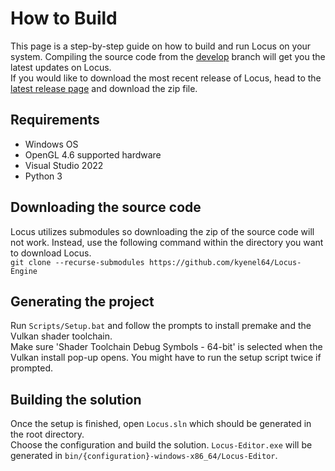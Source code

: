 # How to Build
This page is a step-by-step guide on how to build and run Locus on your system.
Compiling the source code from the <a href="https://github.com/Kyenel64/Locus-Engine/tree/develop" target="_blank">develop</a> branch will get you the latest updates on Locus. <br>
If you would like to download the most recent release of Locus, head to the <a href="https://github.com/Kyenel64/Locus-Engine/releases/tag/v0.1.0-alpha" target="_blank">latest release page</a> and download the zip file.

## Requirements
- Windows OS
- OpenGL 4.6 supported hardware
- Visual Studio 2022
- Python 3

## Downloading the source code
Locus utilizes submodules so downloading the zip of the source code will not work. 
Instead, use the following command within the directory you want to download Locus. <br> 
`git clone --recurse-submodules https://github.com/kyenel64/Locus-Engine`

## Generating the project
Run `Scripts/Setup.bat` and follow the prompts to install premake and the Vulkan shader toolchain. <br>
Make sure 'Shader Toolchain Debug Symbols - 64-bit' is selected when the Vulkan install pop-up opens.
You might have to run the setup script twice if prompted.

## Building the solution
Once the setup is finished, open `Locus.sln` which should be generated in the root directory. <br>
Choose the configuration and build the solution. `Locus-Editor.exe` will be generated in `bin/{configuration}-windows-x86_64/Locus-Editor`.